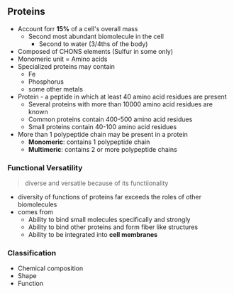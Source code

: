 ## Proteins
- Account forr **15%** of a cell's overall mass
	- Second most abundant biomolecule in the cell 
		- Second to water (3/4ths of the body)
- Composed of CHONS elements (Sulfur in some only)
- Monomeric unit = Amino acids
- Specialized proteins may contain
	- Fe
	- Phosphorus
	- some other metals
- Protein - a peptide in which at least 40 amino acid residues are present
	- Several proteins with more than 10000 amino acid residues are known
	- Common proteins contain 400-500 amino acid residues
	- Small proteins contain 40-100 amino acid residues
- More than 1 polypeptide chain may be present in a protein
	- **Monomeric**: contains 1 polypeptide chain
	- **Multimeric**: contains 2 or more polypeptide chains

### Functional Versatility 
> diverse and versatile because of its functiionality
- diversity of functions of proteins far exceeds the roles of other biomolecules
- comes from
	- Ability to bind small molecules specifically and strongly
	- Ability to bind other proteins and form fiber like structures
	- Ability to be integrated into **cell membranes**

### Classification
- Chemical composition
- Shape
- Function

